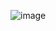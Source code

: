 ![image](https://cloud.githubusercontent.com/assets/25204364/23107399/678f6d7c-f6c2-11e6-9ab7-72968f7ee392.PNG)

